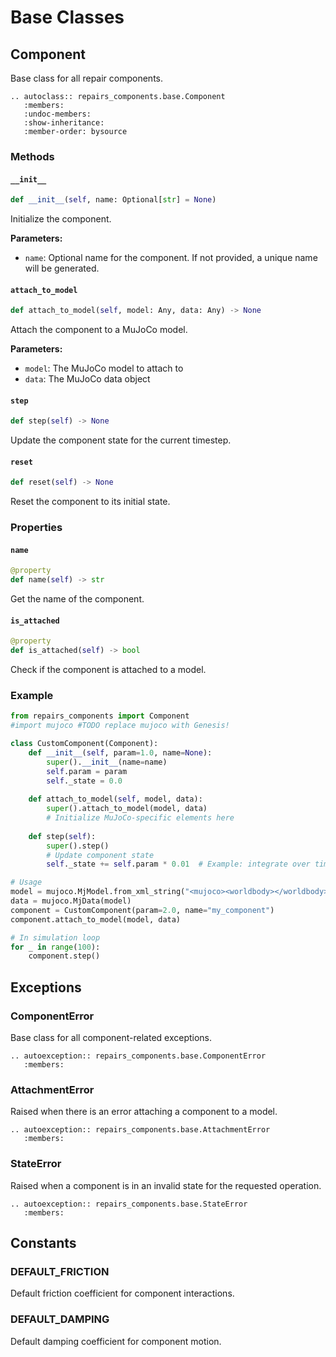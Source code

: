 # Base Classes

## Component

Base class for all repair components.

```{eval-rst}
.. autoclass:: repairs_components.base.Component
   :members:
   :undoc-members:
   :show-inheritance:
   :member-order: bysource
```

### Methods

#### `__init__`

```python
def __init__(self, name: Optional[str] = None)
```

Initialize the component.

**Parameters:**
- `name`: Optional name for the component. If not provided, a unique name will be generated.

#### `attach_to_model`

```python
def attach_to_model(self, model: Any, data: Any) -> None
```

Attach the component to a MuJoCo model.

**Parameters:**
- `model`: The MuJoCo model to attach to
- `data`: The MuJoCo data object

#### `step`

```python
def step(self) -> None
```

Update the component state for the current timestep.

#### `reset`

```python
def reset(self) -> None
```

Reset the component to its initial state.

### Properties

#### `name`

```python
@property
def name(self) -> str
```

Get the name of the component.

#### `is_attached`

```python
@property
def is_attached(self) -> bool
```

Check if the component is attached to a model.

### Example

```python
from repairs_components import Component
#import mujoco #TODO replace mujoco with Genesis!

class CustomComponent(Component):
    def __init__(self, param=1.0, name=None):
        super().__init__(name=name)
        self.param = param
        self._state = 0.0
        
    def attach_to_model(self, model, data):
        super().attach_to_model(model, data)
        # Initialize MuJoCo-specific elements here
        
    def step(self):
        super().step()
        # Update component state
        self._state += self.param * 0.01  # Example: integrate over time

# Usage
model = mujoco.MjModel.from_xml_string("<mujoco><worldbody></worldbody></mujoco>")
data = mujoco.MjData(model)
component = CustomComponent(param=2.0, name="my_component")
component.attach_to_model(model, data)

# In simulation loop
for _ in range(100):
    component.step()
```

## Exceptions

### ComponentError

Base class for all component-related exceptions.

```{eval-rst}
.. autoexception:: repairs_components.base.ComponentError
   :members:
```

### AttachmentError

Raised when there is an error attaching a component to a model.

```{eval-rst}
.. autoexception:: repairs_components.base.AttachmentError
   :members:
```

### StateError

Raised when a component is in an invalid state for the requested operation.

```{eval-rst}
.. autoexception:: repairs_components.base.StateError
   :members:
```

## Constants

### DEFAULT_FRICTION

Default friction coefficient for component interactions.

### DEFAULT_DAMPING

Default damping coefficient for component motion.
